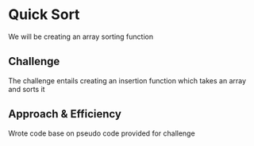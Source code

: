 # Quick Sort
We will be creating an array sorting function
## Challenge
The challenge entails creating an insertion function which takes an array and sorts it
## Approach & Efficiency
Wrote code base on pseudo code provided for challenge